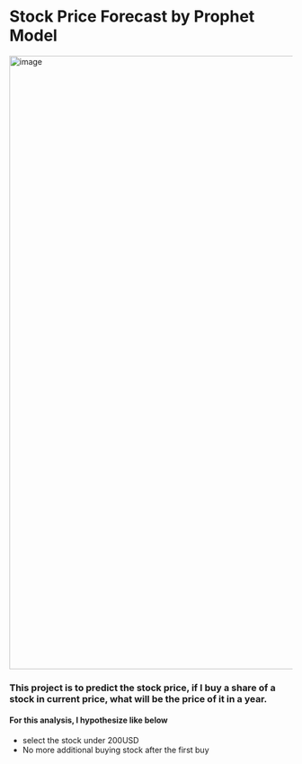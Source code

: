 # Stock Price Forecast by Prophet Model
<img width="1092" alt="image" src="https://github.com/ShazelP/Portfolio/assets/145320456/274a24dc-f323-4f68-94a6-41b86fc2645a">

### This project is to predict the stock price, if I buy a share of a stock in current price, what will be the price of it in a year.
#### For this analysis, I hypothesize like below
- select the stock under 200USD
- No more additional buying stock after the first buy
